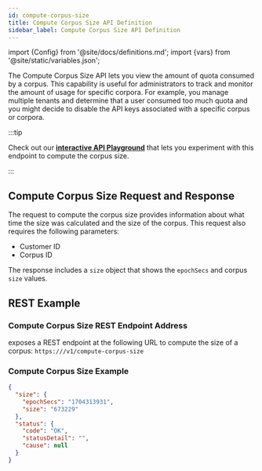 ```yaml
---
id: compute-corpus-size
title: Compute Corpus Size API Definition
sidebar_label: Compute Corpus Size API Definition
---
```


import {Config} from '@site/docs/definitions.md';
import {vars} from '@site/static/variables.json';

The Compute Corpus Size API lets you view the amount of quota consumed 
by a corpus. This capability is useful for administrators to track and monitor 
the amount of usage for specific corpora. For example, you manage multiple 
tenants and determine that a user consumed too much quota and you might decide 
to disable the API keys associated with a specific corpus or corpora.

:::tip

Check out our [**interactive API Playground**](/docs/rest-api/compute-corpus-size) that lets you experiment with this 
endpoint to compute the corpus size.

:::

## Compute Corpus Size Request and Response

The request to compute the corpus size provides information about what time 
the size was calculated and the size of the corpus. This request also requires 
the following parameters:

* Customer ID
* Corpus ID

The response includes a `size` object that shows the `epochSecs` and corpus `size`
values.

## REST Example

### Compute Corpus Size REST Endpoint Address

<Config v="names.product"/> exposes a REST endpoint at the following URL
to compute the size of a corpus:
<code>https://<Config v="domains.rest.admin"/>/v1/compute-corpus-size</code>

### Compute Corpus Size Example

```json
{
  "size": {
    "epochSecs": "1704313931",
    "size": "673229"
  },
  "status": {
    "code": "OK",
    "statusDetail": "",
    "cause": null
  }
}
```
